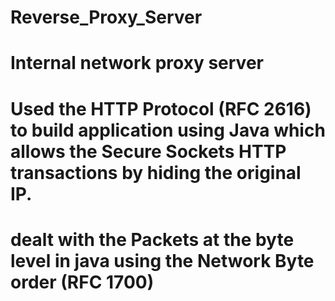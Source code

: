 # Reverse_Proxy_Server
# Internal network proxy server
# Used the HTTP Protocol (RFC 2616) to build application using Java which allows the Secure Sockets HTTP transactions by hiding the original IP.
# dealt with the Packets at the byte level in java using the Network Byte order (RFC 1700)
